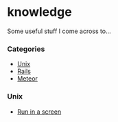 # knowledge
Some useful stuff I come across to...

### Categories
* [Unix](#unix)
* [Rails](#rails)
* [Meteor](#meteor)

### Unix

- [Run in a screen](unix/run-a-screen.md)
